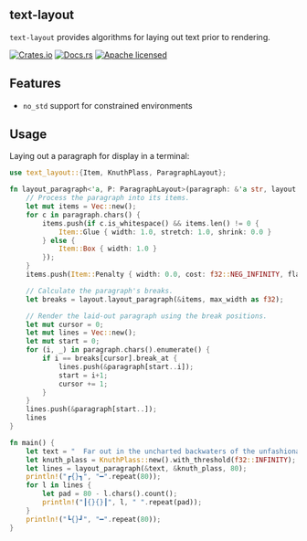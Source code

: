 ## text-layout

`text-layout` provides algorithms for laying out text prior to rendering.

[![Crates.io][crates-badge]][crates-url]
[![Docs.rs][docs-badge]][docs-url]
[![Apache licensed][apache-badge]][apache-url]

[crates-badge]: https://img.shields.io/crates/v/text-layout.svg
[crates-url]: https://crates.io/crates/text-layout
[docs-badge]: https://docs.rs/text-layout/badge.svg
[docs-url]: https://docs.rs/text-layout
[apache-badge]: https://img.shields.io/badge/license-Apache--2.0-blue.svg
[apache-url]: LICENSE

## Features

- `no_std` support for constrained environments

## Usage

Laying out a paragraph for display in a terminal:

```rust
use text_layout::{Item, KnuthPlass, ParagraphLayout};

fn layout_paragraph<'a, P: ParagraphLayout>(paragraph: &'a str, layout: &P, max_width: usize) -> Vec<&'a str> {
    // Process the paragraph into its items.
    let mut items = Vec::new();
    for c in paragraph.chars() {
        items.push(if c.is_whitespace() && items.len() != 0 {
            Item::Glue { width: 1.0, stretch: 1.0, shrink: 0.0 }
        } else {
            Item::Box { width: 1.0 }
        });
    }
    items.push(Item::Penalty { width: 0.0, cost: f32::NEG_INFINITY, flagged: true });

    // Calculate the paragraph's breaks.
    let breaks = layout.layout_paragraph(&items, max_width as f32);

    // Render the laid-out paragraph using the break positions.
    let mut cursor = 0;
    let mut lines = Vec::new();
    let mut start = 0;
    for (i, _) in paragraph.chars().enumerate() {
        if i == breaks[cursor].break_at {
            lines.push(&paragraph[start..i]);
            start = i+1;
            cursor += 1;
        }
    }
    lines.push(&paragraph[start..]);
    lines
}

fn main() {
    let text = "  Far out in the uncharted backwaters of the unfashionable end of the western spiral arm of the Galaxy lies a small unregarded yellow sun. Orbiting this at a distance of roughly ninety-two million miles is an utterly insignificant little blue-green planet whose ape-descended life forms are so amazingly primitive that they still think digital watches are a pretty neat idea.";
    let knuth_plass = KnuthPlass::new().with_threshold(f32::INFINITY);
    let lines = layout_paragraph(&text, &knuth_plass, 80);
    println!("┏{}┓", "━".repeat(80));
    for l in lines {
        let pad = 80 - l.chars().count();
        println!("┃{}{}┃", l, " ".repeat(pad));
    }
    println!("┗{}┛", "━".repeat(80));
}
```
